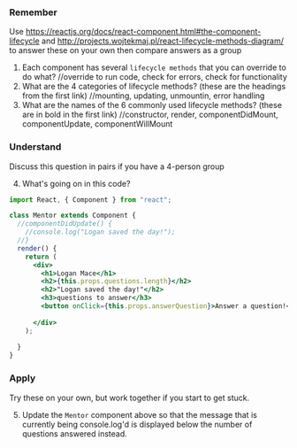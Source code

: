 ### Remember

Use https://reactjs.org/docs/react-component.html#the-component-lifecycle and http://projects.wojtekmaj.pl/react-lifecycle-methods-diagram/ to answer these on your own then compare answers as a group

1.  Each component has several `lifecycle methods` that you can override to do what?
   //override to run code, check for errors, check for functionality
2.  What are the 4 categories of lifecycle methods? (these are the headings from the first link)
  //mounting, updating, unmountin, error handling
3.  What are the names of the 6 commonly used lifecycle methods? (these are in bold in the first link)
 //constructor, render, componentDidMount, componentUpdate, componentWillMount
### Understand

Discuss this question in pairs if you have a 4-person group

4.  What's going on in this code?

```jsx
import React, { Component } from "react";

class Mentor extends Component {
  //componentDidUpdate() {
    //console.log("Logan saved the day!");
  //}
  render() {
    return (
      <div>
        <h1>Logan Mace</h1>
        <h2>{this.props.questions.length}</h2>
        <h2>"Logan saved the day!"</h2>
        <h3>questions to answer</h3>
        <button onClick={this.props.answerQuestion}>Answer a question!</button>
        
      </div>
    ); 
    
  }
}
```

### Apply

Try these on your own, but work together if you start to get stuck.

5.  Update the `Mentor` component above so that the message that is currently being console.log'd is displayed below the number of questions answered instead.


